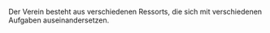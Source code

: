 Der Verein besteht aus verschiedenen Ressorts, die sich mit verschiedenen Aufgaben auseinandersetzen.